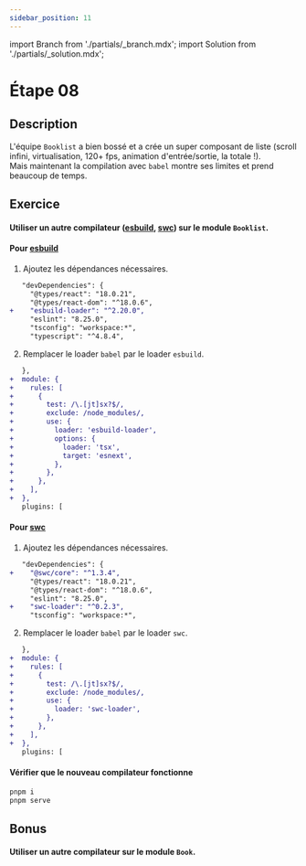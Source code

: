 ```yaml
---
sidebar_position: 11
---
```


import Branch from './partials/\_branch.mdx';
import Solution from './partials/\_solution.mdx';

# Étape 08

<Branch step="08" />

## Description

L'équipe `Booklist` a bien bossé et a crée un super composant de liste (scroll infini, virtualisation, 120+ fps, animation d'entrée/sortie, la totale !).  
Mais maintenant la compilation avec `babel` montre ses limites et prend beaucoup de temps.

## Exercice

#### Utiliser un autre compilateur ([esbuild](https://github.com/privatenumber/esbuild-loader), [swc](https://github.com/swc-project/swc-loader)) sur le module `Booklist`.

#### Pour [esbuild](https://github.com/privatenumber/esbuild-loader)

1. Ajoutez les dépendances nécessaires.

```diff title="apps/booklist/package.json"
   "devDependencies": {
     "@types/react": "18.0.21",
     "@types/react-dom": "^18.0.6",
+    "esbuild-loader": "^2.20.0",
     "eslint": "8.25.0",
     "tsconfig": "workspace:*",
     "typescript": "^4.8.4",
```

2. Remplacer le loader `babel` par le loader `esbuild`.

```diff title="apps/booklist/webpack.config.js"
   },
+  module: {
+    rules: [
+      {
+        test: /\.[jt]sx?$/,
+        exclude: /node_modules/,
+        use: {
+          loader: 'esbuild-loader',
+          options: {
+            loader: 'tsx',
+            target: 'esnext',
+          },
+        },
+      },
+    ],
+  },
   plugins: [
```

#### Pour [swc](https://github.com/swc-project/swc-loader)

1. Ajoutez les dépendances nécessaires.

```diff title="apps/booklist/package.json"
   "devDependencies": {
+    "@swc/core": "^1.3.4",
     "@types/react": "18.0.21",
     "@types/react-dom": "^18.0.6",
     "eslint": "8.25.0",
+    "swc-loader": "^0.2.3",
     "tsconfig": "workspace:*",
```

2. Remplacer le loader `babel` par le loader `swc`.

```diff title="apps/booklist/webpack.config.js"
   },
+  module: {
+    rules: [
+      {
+        test: /\.[jt]sx?$/,
+        exclude: /node_modules/,
+        use: {
+          loader: 'swc-loader',
+        },
+      },
+    ],
+  },
   plugins: [
```

#### Vérifier que le nouveau compilateur fonctionne

```bash
pnpm i
pnpm serve
```

## Bonus

#### Utiliser un autre compilateur sur le module `Book`.

<Solution step="08" />
